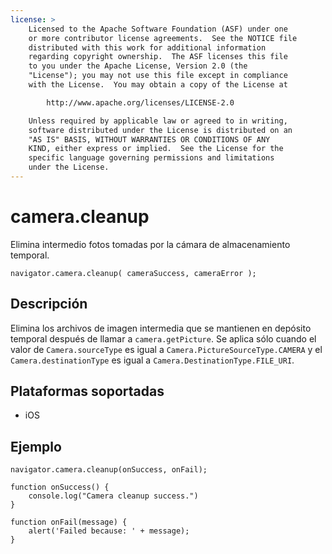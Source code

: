 ```yaml
---
license: >
    Licensed to the Apache Software Foundation (ASF) under one
    or more contributor license agreements.  See the NOTICE file
    distributed with this work for additional information
    regarding copyright ownership.  The ASF licenses this file
    to you under the Apache License, Version 2.0 (the
    "License"); you may not use this file except in compliance
    with the License.  You may obtain a copy of the License at

        http://www.apache.org/licenses/LICENSE-2.0

    Unless required by applicable law or agreed to in writing,
    software distributed under the License is distributed on an
    "AS IS" BASIS, WITHOUT WARRANTIES OR CONDITIONS OF ANY
    KIND, either express or implied.  See the License for the
    specific language governing permissions and limitations
    under the License.
---
```


# camera.cleanup

Elimina intermedio fotos tomadas por la cámara de almacenamiento temporal.

    navigator.camera.cleanup( cameraSuccess, cameraError );
    

## Descripción

Elimina los archivos de imagen intermedia que se mantienen en depósito temporal después de llamar a `camera.getPicture`. Se aplica sólo cuando el valor de `Camera.sourceType` es igual a `Camera.PictureSourceType.CAMERA` y el `Camera.destinationType` es igual a `Camera.DestinationType.FILE_URI`.

## Plataformas soportadas

*   iOS

## Ejemplo

    navigator.camera.cleanup(onSuccess, onFail);
    
    function onSuccess() {
        console.log("Camera cleanup success.")
    }
    
    function onFail(message) {
        alert('Failed because: ' + message);
    }